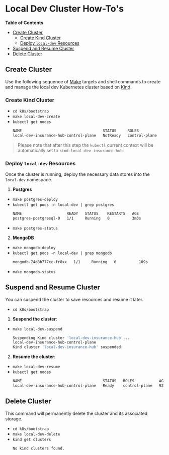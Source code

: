 # Local Dev Cluster How-To's

<!-- START doctoc generated TOC please keep comment here to allow auto update -->
<!-- DON'T EDIT THIS SECTION, INSTEAD RE-RUN doctoc TO UPDATE -->
**Table of Contents**

- [Create Cluster](#create-cluster)
  - [Create Kind Cluster](#create-kind-cluster)
  - [Deploy `local-dev` Resources](#deploy-local-dev-resources)
- [Suspend and Resume Cluster](#suspend-and-resume-cluster)
- [Delete Cluster](#delete-cluster)

<!-- END doctoc generated TOC please keep comment here to allow auto update -->

## Create Cluster

Use the following sequence of [Make](https://www.gnu.org/software/make/) targets and shell commands
to create and manage the local dev Kubernetes cluster based
on [Kind](https://github.com/kubernetes-sigs/kind?tab=readme-ov-file).

### Create Kind Cluster

- `cd k8s/bootstrap`
- `make local-dev-create`
- `kubectl get nodes`
    ```bash
    NAME                                    STATUS     ROLES           AGE   VERSION
    local-dev-insurance-hub-control-plane   NotReady   control-plane   16s   v1.33.2
    ```

> Please note that after this step the `kubectl` current context will be automatically set to
`kind-local-dev-insurance-hub`.

### Deploy `local-dev` Resources

Once the cluster is running, deploy the necessary data stores into the `local-dev` namespace.

1. **Postgres**
- `make postgres-deploy`
- `kubectl get pods -n local-dev | grep postgres`
    ```bash
    NAME                    READY   STATUS    RESTARTS   AGE
    postgres-postgresql-0   1/1     Running   0          3m3s    
    ```
- `make postgres-status`

2. **MongoDB**  
- `make mongodb-deploy`
- `kubectl get pods -n local-dev | grep mongodb`
    ```bash
    mongodb-74d8b777cc-fr8xx   1/1     Running   0          109s
    ```
- `make mongodb-status`  

## Suspend and Resume Cluster

You can suspend the cluster to save resources and resume it later.
- `cd k8s/bootstrap`

1. **Suspend the cluster**:
- `make local-dev-suspend`
    ```bash
    Suspending Kind cluster 'local-dev-insurance-hub'...
    local-dev-insurance-hub-control-plane
    Kind cluster 'local-dev-insurance-hub' suspended.
    ```

2. **Resume the cluster**:
- `make local-dev-resume`
- `kubectl get nodes`
    ```bash
    NAME                                    STATUS   ROLES           AGE   VERSION
    local-dev-insurance-hub-control-plane   Ready    control-plane   92m   v1.33.2
    ```

## Delete Cluster

This command will permanently delete the cluster and its associated storage.

- `cd k8s/bootstrap` 
- `make local-dev-delete`
- `kind get clusters`
    ```bash
    No kind clusters found.
    ```
